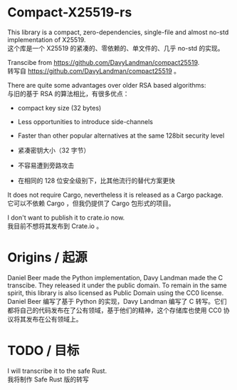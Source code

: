 # Compact-X25519-rs
This library is a compact, zero-dependencies, single-file and almost no-std implementation of X25519.  
这个库是一个 X25519 的紧凑的、零依赖的、单文件的、几乎 no-std 的实现。

Transcibe from https://github.com/DavyLandman/compact25519.  
转写自 https://github.com/DavyLandman/compact25519 。

There are quite some advantages over older RSA based algorithms:  
与旧的基于 RSA 的算法相比，有很多优点：

- compact key size (32 bytes)
- Less opportunities to introduce side-channels
- Faster than other popular alternatives at the same 128bit security level

- 紧凑密钥大小（32 字节）
- 不容易遭到旁路攻击
- 在相同的 128 位安全级别下，比其他流行的替代方案更快

It does not require Cargo, nevertheless it is released as a Cargo package.  
它可以不依赖 Cargo ，但我仍提供了 Cargo 包形式的项目。

I don't want to publish it to crate.io now.  
我目前不想将其发布到 Crate.io 。

# Origins / 起源
Daniel Beer made the Python implementation, Davy Landman made the C transcibe. They released it under the public domain. To remain in the same spirit, this library is also licensed as Public Domain using the CC0 license.  
Daniel Beer 编写了基于 Python 的实现，Davy Landman 编写了 C 转写。它们都将自己的代码发布在了公有领域，基于他们的精神，这个存储库也使用 CC0 协议将其发布在公有领域上。

# TODO / 目标
I will transcribe it to the safe Rust.  
我将制作 Safe Rust 版的转写